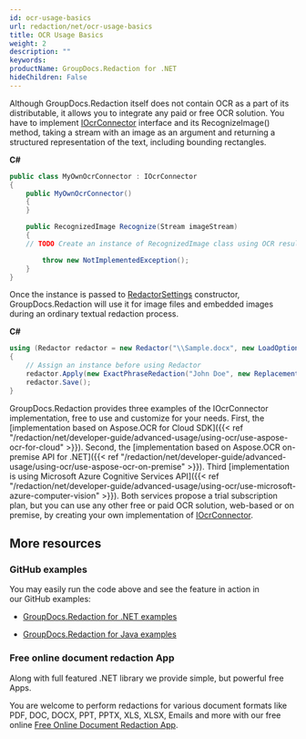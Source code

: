 ```yaml
---
id: ocr-usage-basics
url: redaction/net/ocr-usage-basics
title: OCR Usage Basics
weight: 2
description: ""
keywords: 
productName: GroupDocs.Redaction for .NET
hideChildren: False
---
```


Although GroupDocs.Redaction itself does not contain OCR as a part of its distributable, it allows you to integrate any paid or free OCR solution. 
You have to implement [IOcrConnector](https://apireference.groupdocs.com/net/redaction/groupdocs.redaction.integration.ocr/iocrconnector) interface and its RecognizeImage() method, taking a stream with an image as an argument and returning a structured representation of the text, including bounding rectangles. 

**C#**

```csharp
public class MyOwnOcrConnector : IOcrConnector
{
    public MyOwnOcrConnector()
    {
    }

    public RecognizedImage Recognize(Stream imageStream)
    {
	// TODO Create an instance of RecognizedImage class using OCR result returned by your OCR toolkit

        throw new NotImplementedException();
    }
}

```

Once the instance is passed to [RedactorSettings](https://apireference.groupdocs.com/net/redaction/groupdocs.redaction.options/redactorsettings) constructor, GroupDocs.Redaction will use it for image files and embedded images during an ordinary textual redaction process.

**C#**

```csharp
using (Redactor redactor = new Redactor("\\Sample.docx", new LoadOptions(), new RedactorSettings(new MyOwnOcrConnector())))
{
    // Assign an instance before using Redactor
    redactor.Apply(new ExactPhraseRedaction("John Doe", new ReplacementOptions(Color.Black)));
    redactor.Save();
}

```

GroupDocs.Redaction provides three examples of the IOcrConnector implementation, free to use and customize for your needs. First, the [implementation based on Aspose.OCR for Cloud SDK]({{< ref "/redaction/net/developer-guide/advanced-usage/using-ocr/use-aspose-ocr-for-cloud" >}}). Second, the [implementation based on Aspose.OCR on-premise API for .NET]({{< ref "/redaction/net/developer-guide/advanced-usage/using-ocr/use-aspose-ocr-on-premise" >}}). Third [implementation is using Microsoft Azure Cognitive Services API]({{< ref "/redaction/net/developer-guide/advanced-usage/using-ocr/use-microsoft-azure-computer-vision" >}}). Both services propose a trial subscription plan, but you can use any other free or paid OCR solution, web-based or on premise, by creating your own implementation of [IOcrConnector](https://apireference.groupdocs.com/net/redaction/groupdocs.redaction.integration.ocr/iocrconnector).


## More resources

### GitHub examples

You may easily run the code above and see the feature in action in our GitHub examples:

*   [GroupDocs.Redaction for .NET examples](https://github.com/groupdocs-redaction/GroupDocs.Redaction-for-.NET)
    
*   [GroupDocs.Redaction for Java examples](https://github.com/groupdocs-redaction/GroupDocs.Redaction-for-Java)
    

### Free online document redaction App

Along with full featured .NET library we provide simple, but powerful free Apps.

You are welcome to perform redactions for various document formats like PDF, DOC, DOCX, PPT, PPTX, XLS, XLSX, Emails and more with our free online [Free Online Document Redaction App](https://products.groupdocs.app/redaction).
